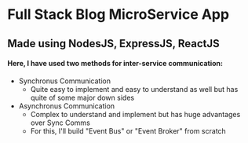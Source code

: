 # Full Stack Blog MicroService App 

## Made using NodesJS, ExpressJS, ReactJS

#### Here, I have used two methods for inter-service communication:
- Synchronus Communication
    - Quite easy to implement and easy to understand as well but has quite of some major down sides
- Asynchronus Communication
    - Complex to understand and implement but has huge advantages over Sync Comms
    - For this, I'll build "Event Bus" or "Event Broker" from scratch